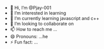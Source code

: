 - 👋 Hi, I’m @Pjay-001
- 👀 I’m interested in learning 
- 🌱 I’m currently learning javascript and c++
- 💞️ I’m looking to collaborate on 
- 📫 How to reach me ...
- 😄 Pronouns: ...he
- ⚡ Fun fact: ...

<!---
Pjay-001/Pjay-001 is a ✨ special ✨ repository because its `README.md` (this file) appears on your GitHub profile.
You can click the Preview link to take a look at your changes.
--->
